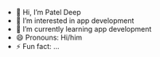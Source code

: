 - 👋 Hi, I’m Patel Deep
- 👀 I’m interested in app development
- 🌱 I’m currently learning app development
- 😄 Pronouns: Hi/him
- ⚡ Fun fact: ...

<!---
deeppatel2610/deeppatel2610 is a ✨ special ✨ repository because its `README.md` (this file) appears on your GitHub profile.
You can click the Preview link to take a look at your changes.
--->
